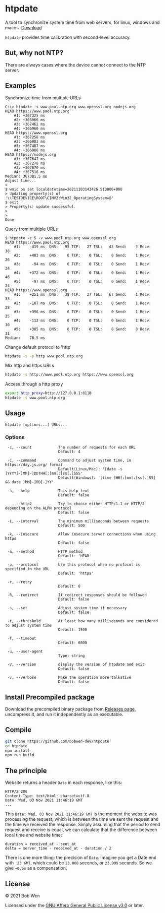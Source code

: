 # htpdate

A tool to synchronize system time from web servers, for linux, windows and macos. [Download](https://github.com/bobwen-dev/htpdate/releases)

`htpdate` provides time calibration with second-level accuracy.

## But, why not NTP?

There are always cases where the device cannot connect to the NTP server.

## Examples

Synchronize time from multiple URLs

```text
C:\> htpdate -s www.pool.ntp.org www.openssl.org nodejs.org
HEAD https://www.pool.ntp.org
    #1: +367325 ms
    #2: +366966 ms
    #3: +367462 ms
    #4: +366960 ms
HEAD https://www.openssl.org
    #1: +367258 ms
    #2: +366983 ms
    #3: +367487 ms
    #4: +366986 ms
HEAD https://nodejs.org
    #1: +367647 ms
    #2: +367278 ms
    #3: +367670 ms
    #4: +367516 ms
Median: 367301.5 ms
Adjust time...
>
$ wmic os set localdatetime=20211103143426.513000+000
> Updating property(s) of '\\TESTDEVICE\ROOT\CIMV2:Win32_OperatingSystem=@'
$ exit
> Property(s) update successful.
>
>
Done
```

Query from multiple URLs

```text
$ htpdate -c 5 -v www.pool.ntp.org www.openssl.org
HEAD https://www.pool.ntp.org
    #1:    -419 ms  DNS:   95 TCP:   27 TSL:   43 Send:    3 Recv:   38
    #2:    +403 ms  DNS:    0 TCP:    0 TSL:    0 Send:    1 Recv:   26
    #3:     -94 ms  DNS:    0 TCP:    0 TSL:    0 Send:    1 Recv:   24
    #4:    +372 ms  DNS:    0 TCP:    0 TSL:    0 Send:    1 Recv:   46
    #5:     -97 ms  DNS:    0 TCP:    0 TSL:    0 Send:    1 Recv:   24
HEAD https://www.openssl.org
    #1:    +251 ms  DNS:   38 TCP:   27 TSL:   67 Send:    1 Recv:   33
    #2:    -107 ms  DNS:    0 TCP:    0 TSL:    0 Send:    1 Recv:   28
    #3:    +396 ms  DNS:    0 TCP:    0 TSL:    0 Send:    1 Recv:   25
    #4:    -113 ms  DNS:    0 TCP:    0 TSL:    0 Send:    1 Recv:   30
    #5:    +385 ms  DNS:    0 TCP:    0 TSL:    0 Send:    0 Recv:   31
Median:    78.5 ms
```

Change default protocol to 'http'

```bash
htpdate -s -p http www.pool.ntp.org
```

Mix http and https URLs

```bash
htpdate -s http://www.pool.ntp.org https://www.openssl.org
```

Access through a http proxy

```bash
export http_proxy=http://127.0.0.1:8118
htpdate -s www.pool.ntp.org
```

## Usage

`htpdate [options...] URLs...`

### Options

```text
 -c, --count            The number of requests for each URL
                        Default: 4

 -C, --command          Command to adjust system time, in https://day.js.org/ format
                        Default(Linux/Mac): '[date -s ]YYYY[-]MM[-]DDTHH[:]mm[:]ss[.]SSS'
                        Default(Windows): '[time ]HH[:]mm[:]ss[.]SS[ && date ]MM[-]DD[-]YY'

 -h, --help             This help text
                        Default: false

     --http2            Try to choose either HTTP/1.1 or HTTP/2 depending on the ALPN protocol
                        Default: false

 -i, --interval         The minimum milliseconds between requests
                        Default: 500

 -k, --insecure         Allow insecure server connections when using https
                        Default: false

 -m, --method           HTTP method
                        Default: 'HEAD'

 -p, --protocol         Use this protocol when no protocol is specified in the URL
                        Default: 'https'

 -r, --retry
                        Default: 0

 -R, --redirect         If redirect responses should be followed
                        Default: false

 -s, --set              Adjust system time if necessary
                        Default: false

 -t, --threshold        At least how many milliseconds are considered to adjust system time
                        Default: 1500

 -T, --timeout
                        Default: 6000

 -u, --user-agent
                        Type: string

 -V, --version          display the version of htpdate and exit
                        Default: false

 -v, --verbose          Make the operation more talkative
                        Default: false
```

## Install Precompiled package

Download the precompiled binary package from [Releases page](https://github.com/bobwen-dev/htpdate/releases), uncompress it, and run it independently as an executable.

## Compile

```bash
git clone https://github.com/bobwen-dev/htpdate
cd htpdate
npm install
npm run build
```

## The principle

Website returns a header `Date` in each response, like this:

```text
HTTP/2 200
Content-Type: text/html; charset=utf-8
Date: Wed, 03 Nov 2021 11:46:19 GMT
...
```

This `Date: Wed, 03 Nov 2021 11:46:19 GMT` is the moment the website was processing the request, which is between the time we sent the request and the time we received the response. Simply assuming that the period to send request and receive is equal, we can calculate that the difference between local time and website time:

```text
duration = received_at - sent_at
delta = server_time - received_at - duration / 2
```

There is one more thing: the precision of `Date`. Imagine you get a Date end with `:23 GMT`, which could be `23.000` seconds, or `23.999` seconds. So we give `+0.5s` as a compensation.

## License

© 2021 Bob Wen

Licensed under the [GNU Affero General Public License v3.0](https://www.gnu.org/licenses/agpl-3.0.en.html) or later.
